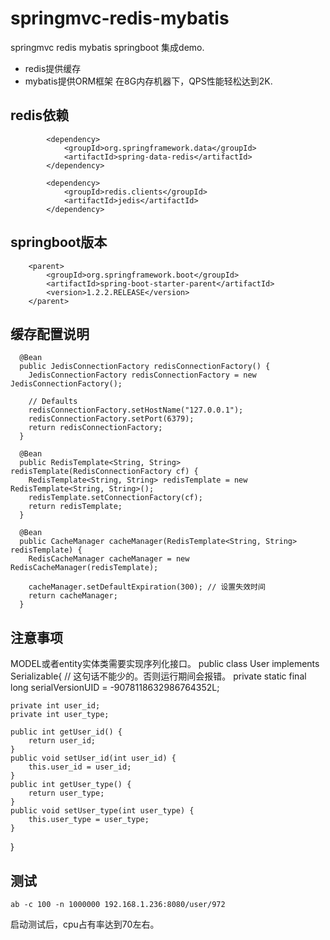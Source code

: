 # springmvc-redis-mybatis
springmvc redis mybatis springboot 集成demo.
* redis提供缓存
* mybatis提供ORM框架
 在8G内存机器下，QPS性能轻松达到2K.

## redis依赖
```
		<dependency>
			<groupId>org.springframework.data</groupId>
			<artifactId>spring-data-redis</artifactId>
		</dependency>

		<dependency>
			<groupId>redis.clients</groupId>
			<artifactId>jedis</artifactId>
		</dependency>
```

## springboot版本
```
	<parent>
		<groupId>org.springframework.boot</groupId>
		<artifactId>spring-boot-starter-parent</artifactId>
		<version>1.2.2.RELEASE</version>
	</parent>
```

## 缓存配置说明
```
  @Bean
  public JedisConnectionFactory redisConnectionFactory() {
    JedisConnectionFactory redisConnectionFactory = new JedisConnectionFactory();

    // Defaults
    redisConnectionFactory.setHostName("127.0.0.1");
    redisConnectionFactory.setPort(6379);
    return redisConnectionFactory;
  }

  @Bean
  public RedisTemplate<String, String> redisTemplate(RedisConnectionFactory cf) {
    RedisTemplate<String, String> redisTemplate = new RedisTemplate<String, String>();
    redisTemplate.setConnectionFactory(cf);
    return redisTemplate;
  }

  @Bean
  public CacheManager cacheManager(RedisTemplate<String, String> redisTemplate) {
    RedisCacheManager cacheManager = new RedisCacheManager(redisTemplate);

    cacheManager.setDefaultExpiration(300); // 设置失效时间
    return cacheManager;
  }
```

## 注意事项
MODEL或者entity实体类需要实现序列化接口。
public class User implements Serializable{
        // 这句话不能少的。否则运行期间会报错。
	private static final long serialVersionUID = -9078118632986764352L;

	private int user_id;
	private int user_type;

	public int getUser_id() {
		return user_id;
	}
	public void setUser_id(int user_id) {
		this.user_id = user_id;
	}
	public int getUser_type() {
		return user_type;
	}
	public void setUser_type(int user_type) {
		this.user_type = user_type;
	}
	
}

## 测试
```
ab -c 100 -n 1000000 192.168.1.236:8080/user/972
```
启动测试后，cpu占有率达到70左右。

